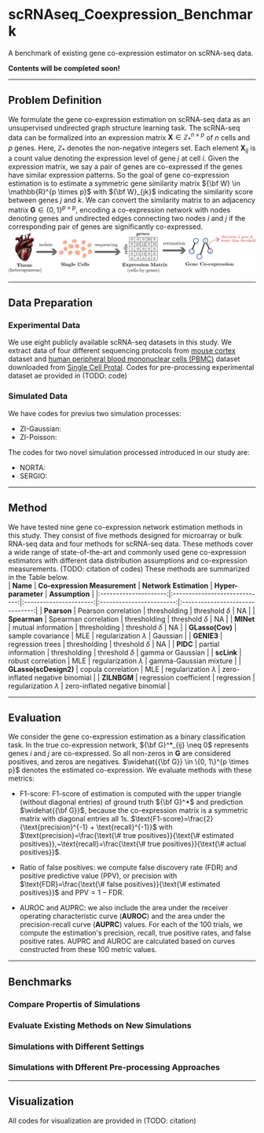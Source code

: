 # scRNAseq_Coexpression_Benchmark
A benchmark of existing gene co-expression estimator on scRNA-seq data.

**Contents will be completed soon!**


-----

## Problem Definition

We formulate the gene co-expression estimation on scRNA-seq data as an unsupervised undirected graph structure learning task. The scRNA-seq data can be formalized into an expression matrix $\mathbf{X} \in \mathbb{Z}_{*}^{n \times p}$ of $n$ cells and $p$ genes. Here, $\mathbb{Z}_{*}$ denotes the non-negative integers set. Each element $\mathbf{X}_{ij}$ is a count value denoting the expression level of gene $j$ at cell $i$. Given the expression matrix, we say a pair of genes are co-expressed if the genes have similar expression patterns. So the goal of gene co-expression estimation is to estimate a symmetric gene similarity matrix ${\bf W} \in \mathbb{R}^{p \times p}$ with ${\bf W}_{jk}$ indicating the similarity score between genes $j$ and $k$. We can convert the similarity matrix to an adjacency matrix $\mathbf{G} \in \{0, 1\}^{p \times p}$, encoding a co-expression network with nodes denoting genes and undirected edges connecting two nodes $i$ and $j$ if the corresponding pair of genes are significantly co-expressed. ![problem](Fig0_problem.png) 

-----

## Data Preparation


### Experimental Data
We use eight publicly available scRNA-seq datasets in this study. We extract data of four different sequencing protocols from [mouse cortex](https://singlecell.broadinstitute.org/single_cell/study/SCP425/single-cell-comparison-cortex-data\#study-summary) dataset and [human peripheral blood mononuclear cells (PBMC)](https://singlecell.broadinstitute.org/single_cell/study/SCP424/single-cell-comparison-pbmc-data\#study-summary) dataset downloaded from [Single Cell Protal](https://singlecell.broadinstitute.org/single_cell). Codes for pre-processing experimental dataset ae provided in (TODO: code)

### Simulated Data

We have codes for previus two simulation processes:

- ZI-Gaussian:
- ZI-Poisson: 

The codes for two novel simulation processed introduced in our study are:

- NORTA:
- SERGIO: 

-----

## Method

We have tested nine gene co-expression network estimation methods in this study. They consist of five methods designed for microarray or bulk RNA-seq data and four methods for scRNA-seq data. These methods cover a wide range of state-of-the-art and commonly used gene co-expression estimators with different data distribution assumptions and co-expression measurements. (TODO: citation of codes) These methods are summarized in the Table below.  
| **Name**              | **Co-expression Measurement** | **Network Estimation** | **Hyper-parameter**      | **Assumption**                  |
|:---------------------:|:-----------------------------:|:----------------------:|:------------------------:|:-------------------------------:|
| **Pearson**           |  Pearson correlation           | thresholding           | threshold $\delta$       | NA                              |
| **Spearman**          |  Spearman correlation          | thresholding           | threshold $\delta$       | NA                              |
| **MINet**             |  mutual information            | thresholding           | threshold $\delta$       | NA                              |
| **GLasso(Cov)**       |  sample covariance             | MLE                    | regularization $\lambda$ | Gaussian                        |
| **GENIE3**            |  regression trees              | thresholding           | threshold $\delta$       | NA                              |
| **PIDC**              |  partial information           | thresholding           | threshold $\delta$       | gamma or Gaussian               |
| **scLink**            |  robust correlation            | MLE                    | regularization $\lambda$ | gamma-Gaussian mixture          |
| **GLasso(scDesign2)** |  copula correlation            | MLE                    | regularization $\lambda$ | zero-inflated negative binomial |
| **ZILNBGM**           |  regression coefficient        | regression             | regularization $\lambda$ | zero-inflated negative binomial |

-----

## Evaluation

We consider the gene co-expression estimation as a binary classification task.  In the true co-expression network, ${\bf G}^*_{ij} \neq 0$ represents genes $i$ and $j$ are co-expressed. So all non-zeros in $\mathbf{G}$ are considered positives, and zeros are negatives. $\widehat{{\bf G}} \in \{0, 1\}^{p \times p}$ denotes the estimated co-expression. We evaluate methods with these metrics:

- F1-score: F1-score of estimation is computed with the upper triangle (without diagonal entries) of ground truth ${\bf G}^*$ and prediction $\widehat{{\bf G}}$, because the co-expression matrix is a symmetric matrix with diagonal entries all 1s. $\text{F1-score}=\frac{2}{\text{precision}^{-1} + \text{recall}^{-1}}$ with $\text{precision}=\frac{\text{\# true positives}}{\text{\# estimated positives}},~\text{recall}=\frac{\text{\# true positives}}{\text{\# actual positives}}$.

- Ratio of false positives: we compute false discovery rate (FDR) and positive predictive value (PPV), or precision with $\text{FDR}=\frac{\text{\# false positives}}{\text{\# estimated positives}}$ and $\text{PPV}=1-\text{FDR}$. 

- AUROC and AUPRC: we also include the area under the receiver operating characteristic curve (**AUROC**) and the area under the precision-recall curve (**AUPRC**) values. For each of the 100 trials, we compute the estimation's precision, recall, true positive rates, and false positive rates. AUPRC and AUROC are calculated based on curves constructed from these 100 metric values.

-----

## Benchmarks

### Compare Propertis of Simulations


### Evaluate Existing Methods on New Simulations


### Simulations with Different Settings


### Simulations with Dfferent Pre-processing Approaches

-----

## Visualization

All codes for visualization are provided in (TODO: citation)

